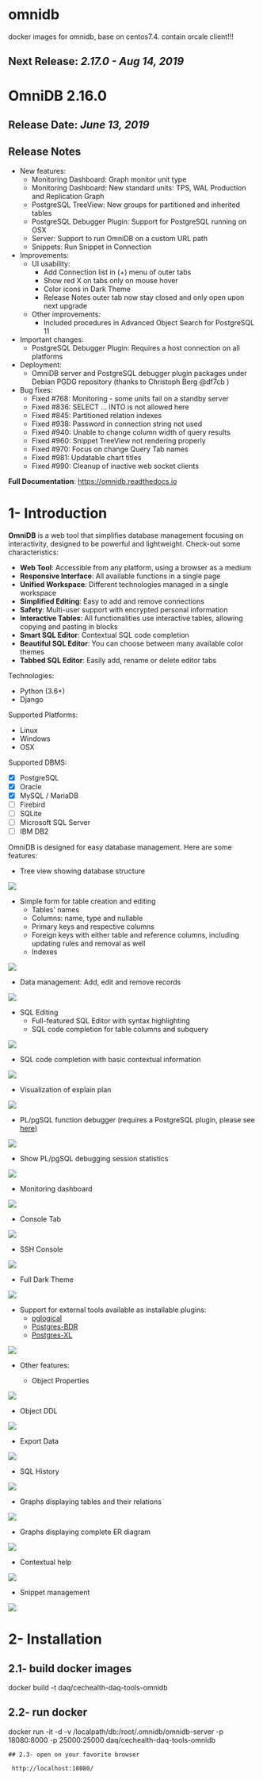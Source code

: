# omnidb
docker images for omnidb, base on centos7.4.  contain  orcale client!!!

## Next Release: *2.17.0 - Aug 14, 2019*

# OmniDB 2.16.0

## Release Date: *June 13, 2019*

## Release Notes

- New features:
  - Monitoring Dashboard: Graph monitor unit type
  - Monitoring Dashboard: New standard units: TPS, WAL Production and Replication Graph
  - PostgreSQL TreeView: New groups for partitioned and inherited tables
  - PostgreSQL Debugger Plugin: Support for PostgreSQL running on OSX
  - Server: Support to run OmniDB on a custom URL path
  - Snippets: Run Snippet in Connection
- Improvements:
  - UI usability:
    - Add Connection list in (+) menu of outer tabs
    - Show red X on tabs only on mouse hover
    - Color icons in Dark Theme
    - Release Notes outer tab now stay closed and only open upon next upgrade
  - Other improvements:
    - Included procedures in Advanced Object Search for PostgreSQL 11
- Important changes:
  - PostgreSQL Debugger Plugin: Requires a host connection on all platforms
- Deployment:
  - OmniDB server and PostgreSQL debugger plugin packages under Debian PGDG repository (thanks to Christoph Berg @df7cb )
- Bug fixes:
  - Fixed #768: Monitoring - some units fail on a standby server
  - Fixed #836: SELECT ... INTO is not allowed here
  - Fixed #845: Partitioned relation indexes
  - Fixed #938: Password in connection string not used
  - Fixed #940: Unable to change column width of query results
  - Fixed #960: Snippet TreeView not rendering properly
  - Fixed #970: Focus on change Query Tab names
  - Fixed #981: Updatable chart titles
  - Fixed #990: Cleanup of inactive web socket clients


**Full Documentation**: https://omnidb.readthedocs.io


# 1- Introduction

**OmniDB** is a web tool that simplifies database management focusing on
interactivity, designed to be powerful and lightweight. Check-out some
characteristics:

- **Web Tool**: Accessible from any platform, using a browser as a medium
- **Responsive Interface**: All available functions in a single page
- **Unified Workspace**: Different technologies managed in a single workspace
- **Simplified Editing**: Easy to add and remove connections
- **Safety**: Multi-user support with encrypted personal information
- **Interactive Tables**: All functionalities use interactive tables, allowing
copying and pasting in blocks
- **Smart SQL Editor**: Contextual SQL code completion
- **Beautiful SQL Editor**: You can choose between many available color themes
- **Tabbed SQL Editor**: Easily add, rename or delete editor tabs

Technologies:

- Python (3.6+)
- Django

Supported Platforms:

- Linux
- Windows
- OSX

Supported DBMS:

- [X] PostgreSQL
- [X] Oracle
- [X] MySQL / MariaDB
- [ ] Firebird
- [ ] SQLite
- [ ] Microsoft SQL Server
- [ ] IBM DB2

OmniDB is designed for easy database management. Here are some features:

- Tree view showing database structure

![](https://raw.githubusercontent.com/OmniDB/doc/master/img/image_020.png)

- Simple form for table creation and editing
  - Tables' names
  - Columns: name, type and nullable
  - Primary keys and respective columns
  - Foreign keys with either table and reference columns, including updating rules and removal as well
  - Indexes

![](https://raw.githubusercontent.com/OmniDB/doc/master/img/image_031.png)

- Data management: Add, edit and remove records

![](https://raw.githubusercontent.com/OmniDB/doc/master/img/image_044.png)

- SQL Editing
  - Full-featured SQL Editor with syntax highlighting
  - SQL code completion for table columns and subquery

![](https://raw.githubusercontent.com/OmniDB/doc/master/img/image_050.png)

- SQL code completion with basic contextual information

![](https://raw.githubusercontent.com/OmniDB/doc/master/img/image_051.png)

- Visualization of explain plan

![](https://raw.githubusercontent.com/OmniDB/doc/master/img/image_057.png)

- PL/pgSQL function debugger (requires a PostgreSQL plugin, please see
[here](https://github.com/OmniDB/OmniDB/blob/master/omnidb_plugin/README.md))

![](https://raw.githubusercontent.com/OmniDB/doc/master/img/image_082.png)

  - Show PL/pgSQL debugging session statistics

![](https://raw.githubusercontent.com/OmniDB/doc/master/img/image_084.png)

- Monitoring dashboard

![](https://raw.githubusercontent.com/OmniDB/doc/master/img/image_091.png)

- Console Tab

![](https://raw.githubusercontent.com/OmniDB/doc/master/img/image_183.png)

- SSH Console

![](https://raw.githubusercontent.com/OmniDB/doc/master/img/image_204.png)

- Full Dark Theme

![](https://raw.githubusercontent.com/OmniDB/doc/master/img/image_069.png)

- Support for external tools available as installable plugins:
  - [pglogical](https://www.2ndquadrant.com/en/resources/pglogical/)
  - [Postgres-BDR](https://www.2ndquadrant.com/en/resources/bdr/)
  - [Postgres-XL](https://www.2ndquadrant.com/en/resources/postgres-xl/)

![](https://raw.githubusercontent.com/OmniDB/doc/master/img/image_194.png)


- Other features:

  - Object Properties

![](https://raw.githubusercontent.com/OmniDB/doc/master/img/image_176.png)

  - Object DDL

![](https://raw.githubusercontent.com/OmniDB/doc/master/img/image_177.png)

  - Export Data

![](https://raw.githubusercontent.com/OmniDB/doc/master/img/image_178.png)

  - SQL History

![](https://raw.githubusercontent.com/OmniDB/doc/master/img/image_203.png)

  - Graphs displaying tables and their relations

![](https://raw.githubusercontent.com/OmniDB/doc/master/img/image_059.png)

  - Graphs displaying complete ER diagram

![](https://omnidb.org/images/screenshots/screen01.png)

  - Contextual help

![](https://raw.githubusercontent.com/OmniDB/doc/master/img/image_071.png)

  - Snippet management

![](https://raw.githubusercontent.com/OmniDB/doc/master/img/image_127.png)


# 2- Installation

## 2.1- build docker images

docker build -t daq/cechealth-daq-tools-omnidb

## 2.2- run docker 

docker run -it -d -v /localpath/db:/root/.omnidb/omnidb-server -p 18080:8000 -p 25000:25000 daq/cechealth-daq-tools-omnidb
```
## 2.3- open on your favorite browser

 http://localhost:18080/
